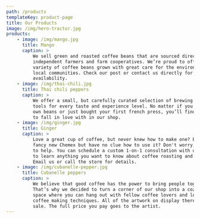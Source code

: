 ```yaml
---
path: /products
templateKey: product-page
title: Our Products
image: /img/hero-tractor.jpg
products:
    - image: /img/mango.jpg
      title: Mango
      caption: >
          We sell green and roasted coffee beans that are sourced directly from
          independent farmers and farm cooperatives. We’re proud to offer a
          variety of coffee beans grown with great care for the environment and
          local communities. Check our post or contact us directly for current
          availability.
    - image: /img/thai-chili.jpg
      title: Thai chili peppers
      caption: >
          We offer a small, but carefully curated selection of brewing gear and
          tools for every taste and experience level. No matter if you roast your
          own beans or just bought your first french press, you’ll find a gadget
          to fall in love with in our shop.
    - image: /img/ginger.jpg
      title: Ginger
      caption: >
          Love a great cup of coffee, but never knew how to make one? Bought a
          fancy new Chemex but have no clue how to use it? Don't worry, we’re here
          to help. You can schedule a custom 1-on-1 consultation with our baristas
          to learn anything you want to know about coffee roasting and brewing.
          Email us or call the store for details.
    - image: /img/cubanelle-pepper.jpg
      title: Cubanelle peppers
      caption: >
          We believe that good coffee has the power to bring people together.
          That’s why we decided to turn a corner of our shop into a cozy meeting
          space where you can hang out with fellow coffee lovers and learn about
          coffee making techniques. All of the artwork on display there is for
          sale. The full price you pay goes to the artist.
---
```

